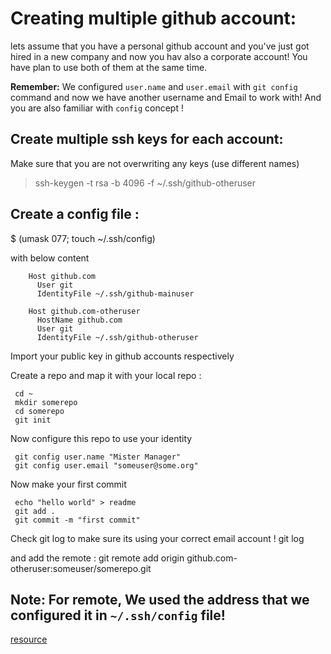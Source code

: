 # Creating multiple github account:
lets assume that you have a personal github account and you've just got hired in a new company and now you hav also a corporate account!
You have plan to use both of them at the same time.

**Remember:** We configured `user.name` and `user.email` with `git config` command and now we have another username and Email to work with!
And you are also familiar with `config` concept !


## Create multiple ssh keys for each account:
Make sure that you are not overwriting any keys (use different names)
 >ssh-keygen -t rsa -b 4096 -f ~/.ssh/github-otheruser

## Create a config file :
$ (umask 077; touch ~/.ssh/config)

with below content


        Host github.com
          User git
          IdentityFile ~/.ssh/github-mainuser
        
        Host github.com-otheruser
          HostName github.com
          User git
          IdentityFile ~/.ssh/github-otheruser


Import your public key in github accounts respectively 

Create a repo and map it with your local repo :

     cd ~
     mkdir somerepo
     cd somerepo
     git init
Now configure this repo to use your identity

     git config user.name "Mister Manager"
     git config user.email "someuser@some.org"
Now make your first commit

     echo "hello world" > readme
     git add .
     git commit -m "first commit"

Check git log to make sure its using your correct email account !
    git log
    

and add the remote :
    git remote add origin github.com-otheruser:someuser/somerepo.git

## Note: For remote, We used the address that we configured it in `~/.ssh/config` file!


[resource](https://stackoverflow.com/questions/3860112/multiple-github-accounts-on-the-same-computer)
